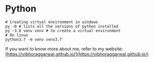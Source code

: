 # Python 
```
# Creating virtual environment in windows
py -0 # lists all the versions of python installed
py -3.8 venv venv # to create a virtual environment
# On linux
python3.7 -m venv venv3.7
```
If you want to know more about me, refer to my website: [https://vibhoraggarwal.github.io/](https://vibhoraggarwal.github.io/)
